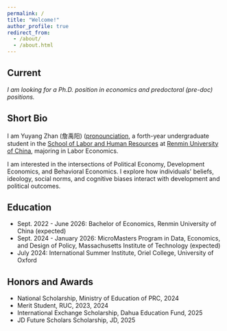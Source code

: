 ```yaml
---
permalink: /
title: "Welcome!"
author_profile: true
redirect_from: 
  - /about/
  - /about.html
---
```


## Current
*I am looking for a Ph.D. position in economics and predoctoral (pre-doc) positions.*

## Short Bio
I am Yuyang Zhan (詹禹阳) ([pronounciation](https://oluxiwen.github.io/pronouncing-chinese-names-guide/), a forth-year undergraduate student in the [School of Labor and Human Resources](http://slhr.ruc.edu.cn/En/index.htm) at [Renmin University of China](https://en.ruc.edu.cn/), majoring in Labor Economics.

I am interested in the intersections of Political Economy, Development Economics, and Behavioral Economics. I explore how individuals' beliefs, ideology, social norms, and cognitive biases interact with development and political outcomes.

## Education
- Sept. 2022 - June 2026: Bachelor of Economics, Renmin University of China (expected)
- Sept. 2024 - January 2026: MicroMasters Program in Data, Economics, and Design of Policy, Massachusetts Institute of Technology (expected)
- July 2024: International Summer Institute, Oriel College, University of Oxford

## Honors and Awards
- National Scholarship, Ministry of Education of PRC, 2024
- Merit Student, RUC, 2023, 2024
- International Exchange Scholarship, Dahua Education Fund, 2025
- JD Future Scholars Scholarship, JD, 2025


